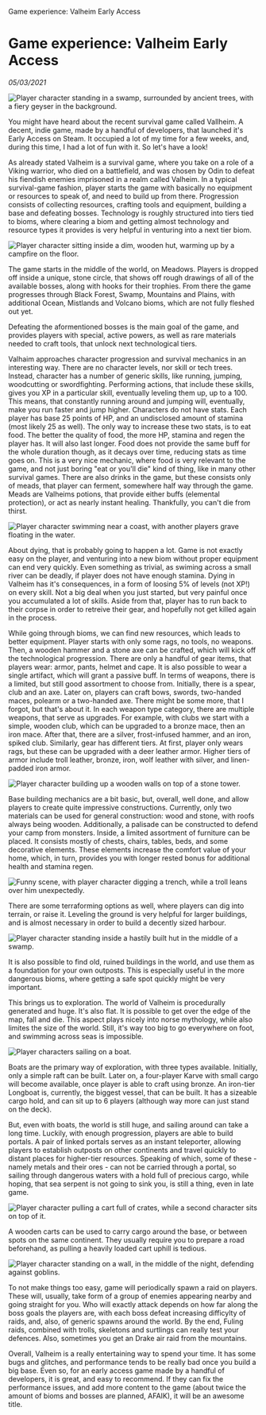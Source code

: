 Game experience: Valheim Early Access

# Game experience: Valheim Early Access
*05/03/2021*

![Player character standing in a swamp, surrounded by ancient trees, with a fiery geyser in the background.](/assets/images/articles/valheim/bagno.png "A literal swamp")

You might have heard about the recent survival game called Vallheim. A decent, indie game, made by a handful of developers, that launched it's Early Access on Steam. It occupied a lot of my time for a few weeks, and, during this time, I had a lot of fun with it. So let's have a look!

As already stated Valheim is a survival game, where you take on a role of a Viking warrior, who died on a battlefield, and was chosen by Odin to defeat his fiendish enemies imprisoned in a realm called Valheim. In a typical survival-game fashion, player starts the game with basically no equipment or resources to speak of, and need to build up from there. Progression consists of collecting resources, crafting tools and equipment, building a base and defeating bosses. Technology is roughly structured into tiers tied to bioms, where clearing a biom and getting almost technology and resource types it provides is very helpful in venturing into a next tier biom.

![Player character sitting inside a dim, wooden hut, warming up by a campfire on the floor.](/assets/images/articles/valheim/chatka.jpg "Chilling by campfire")

The game starts in the middle of the world, on Meadows. Players is dropped off inside a unique, stone circle, that shows off rough drawings of all of the available bosses, along with hooks for their trophies. From there the game progresses through Black Forest, Swamp, Mountains and Plains, with additional Ocean, Mistlands and Volcano bioms, which are not fully fleshed out yet.

Defeating the aformentioned bosses is the main goal of the game, and provides players with special, active powers, as well as rare materials needed to craft tools, that unlock next technological tiers.

Valhaim approaches character progression and survival mechanics in an interesting way. There are no character levels, nor skill or tech trees. Instead, character has a number of generic skills, like running, jumping, woodcutting or swordfighting. Performing actions, that include these skills, gives you XP in a particular skill, eventually leveling them up, up to a 100. This means, that constantly running around and jumping will, eventually, make you run faster and jump higher.
Characters do not have stats. Each player has base 25 points of HP, and an undisclosed amount of stamina (most likely 25 as well). The only way to increase these two stats, is to eat food. The better the quality of food, the more HP, stamina and regen the player has. It will also last longer. Food does not provide the same buff for the whole duration though, as it decays over time, reducing stats as time goes on. This is a very nice mechanic, where food is very relevant to the game, and not just boring "eat or you'll die" kind of thing, like in many other survival games.
There are also drinks in the game, but these consists only of meads, that player can ferment, somewhere half way through the game. Meads are Valheims potions, that provide either buffs (elemental protection), or act as nearly instant healing. Thankfully, you can't die from thirst.

![Player character swimming near a coast, with another players grave floating in the water.](/assets/images/articles/valheim/grup.png "Clearly some deadly waters in here")

About dying, that is probably going to happen a lot. Game is not exactly easy on the player, and venturing into a new biom without proper equipment can end very quickly. Even something as trivial, as swiming across a small river can be deadly, if player does not have enough stamina. Dying in Valheim has it's consequences, in a form of loosing 5% of levels (not XP!) on every skill. Not a big deal when you just started, but very painful once you accumulated a lot of skills. Aside from that, player has to run back to their corpse in order to retreive their gear, and hopefully not get killed again in the process.

While going through bioms, we can find new resources, which leads to better equipment. Player starts with only some rags, no tools, no weapons. Then, a wooden hammer and a stone axe can be crafted, which will kick off the technological progression. There are only a handful of gear items, that players wear: armor, pants, helmet and cape. It is also possible to wear a single artifact, which will grant a passive buff. In terms of weapons, there is a limited, but still good assortment to choose from. Initially, there is a spear, club and an axe. Later on, players can craft bows, swords, two-handed maces, polearm or a two-handed axe. There might be some more, that I forgot, but that's about it.
In each weapon type category, there are multiple weapons, that serve as upgrades. For example, with clubs we start with a simple, wooden club, which can be upgraded to a bronze mace, then an iron mace. After that, there are a silver, frost-infused hammer, and an iron, spiked club.
Similarly, gear has different tiers. At first, player only wears rags, but these can be upgraded with a deer leather armor. Higher tiers of armor include troll leather, bronze, iron, wolf leather with silver, and linen-padded iron armor.

![Player character building up a wooden walls on top of a stone tower.](/assets/images/articles/valheim/budowa.png "I hope it does not get destroyed by next wave.")

Base building mechanics are a bit basic, but, overall, well done, and allow players to create quite impressive constructions. Currently, only two materials can be used for general construction: wood and stone, with roofs always being wooden. Additionally, a palisade can be constructed to defend your camp from monsters. Inside, a limited assortment of furniture can be placed. It consists mostly of chests, chairs, tables, beds, and some decorative elements. These elements increase the comfort value of your home, which, in turn, provides you with longer rested bonus for additional health and stamina regen.

![Funny scene, with player character digging a trench, while a troll leans over him unexpectedly.](/assets/images/articles/valheim/troll.png "What did you just say?")

There are some terraforming options as well, where players can dig into terrain, or raise it. Leveling the ground is very helpful for larger buildings, and is almost necessary in order to build a decently sized harbour.

![Player character standing inside a hastily built hut in the middle of a swamp.](/assets/images/articles/valheim/dacza.png "This should do")

It is also possible to find old, ruined buildings in the world, and use them as a foundation for your own outposts. This is especially useful in the more dangerous bioms, where getting a safe spot quickly might be very important.

This brings us to exploration. The world of Valheim is procedurally generated and huge. It's also flat. It is possible to get over the edge of the map, fall and die. This aspect plays nicely into norse mythology, while also limites the size of the world. Still, it's way too big to go everywhere on foot, and swimming across seas is impossible.

![Player characters sailing on a boat.](/assets/images/articles/valheim/wyprawa.png "Going on an adventure")

Boats are the primary way of exploration, with three types available. Initially, only a simple raft can be built. Later on, a four-player Karve with small cargo will become available, once player is able to craft using bronze. An iron-tier Longboat is, currently, the biggest vessel, that can be built. It has a sizeable cargo hold, and can sit up to 6 players (although way more can just stand on the deck).

But, even with boats, the world is still huge, and sailing around can take a long time. Luckily, with enough progression, players are able to build portals. A pair of linked portals serves as an instant teleporter, allowing players to establish outposts on other continents and travel quickly to distant places for higher-tier resources. Speaking of which, some of these - namely metals and their ores - can not be carried through a portal, so sailing through dangerous waters with a hold full of precious cargo, while hoping, that sea serpent is not going to sink you, is still a thing, even in late game.

![Player character pulling a cart full of crates, while a second character sits on top of it.](/assets/images/articles/valheim/wuzek.png "Can we get a horse please?")

A wooden carts can be used to carry cargo around the base, or between spots on the same continent. They usually require you to prepare a road beforehand, as pulling a heavily loaded cart uphill is tedious.

![Player character standing on a wall, in the middle of the night, defending against goblins.](/assets/images/articles/valheim/obrona.png "An arrow for you. And an arrow for you. And for you. And...")

To not make things too easy, game will periodically spawn a raid on players. These will, usually, take form of a group of enemies appearing nearby and going straight for you. Who will exactly attack depends on how far along the boss goals the players are, with each boss defeat increasing difficylty of raids, and, also, of generic spawns around the world. By the end, Fuling raids, combined with trolls, skeletons and surtlings can really test your defences. Also, sometimes you get an Drake air raid from the mountains.

Overall, Valheim is a really entertaining way to spend your time. It has some bugs and glitches, and performance tends to be really bad once you build a big base. Even so, for an early access game made by a handful of developers, it is great, and easy to recommend. If they can fix the performance issues, and add more content to the game (about twice the amount of bioms and bosses are planned, AFAIK), it will be an awesome title.
